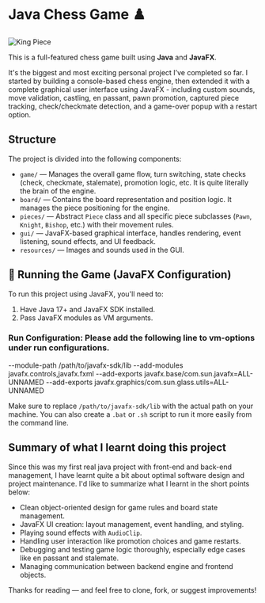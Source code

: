 # Java Chess Game ♟️

![King Piece](/resources/images/wk.png)

This is a full-featured chess game built using **Java** and **JavaFX**.

It's the biggest and most exciting personal project I’ve completed so far. I started by building a console-based chess engine, then extended it with a complete graphical user interface using JavaFX - including custom sounds, move validation, castling, en passant, pawn promotion, captured piece tracking, check/checkmate detection, and a game-over popup with a restart option.

## Structure

The project is divided into the following components:

- `game/` — Manages the overall game flow, turn switching, state checks (check, checkmate, stalemate), promotion logic, etc. It is quite literally the brain of the engine. 
- `board/` — Contains the board representation and position logic. It manages the piece positioning for the engine. 
- `pieces/` — Abstract `Piece` class and all specific piece subclasses (`Pawn`, `Knight`, `Bishop`, etc.) with their movement rules.
- `gui/` — JavaFX-based graphical interface, handles rendering, event listening, sound effects, and UI feedback.
- `resources/` — Images and sounds used in the GUI.

## 🚀 Running the Game (JavaFX Configuration)

To run this project using JavaFX, you'll need to:

1. Have Java 17+ and JavaFX SDK installed.
2. Pass JavaFX modules as VM arguments.

### Run Configuration: Please add the following line to vm-options under run configurations. 

--module-path /path/to/javafx-sdk/lib --add-modules javafx.controls,javafx.fxml --add-exports javafx.base/com.sun.javafx=ALL-UNNAMED --add-exports javafx.graphics/com.sun.glass.utils=ALL-UNNAMED

Make sure to replace `/path/to/javafx-sdk/lib` with the actual path on your machine.
You can also create a `.bat` or `.sh` script to run it more easily from the command line.

## Summary of what I learnt doing this project
Since this was my first real java project with front-end and back-end management, I have learnt quite a bit about optimal software design and project maintenance. 
I'd like to summarize what I learnt in the short points below:

- Clean object-oriented design for game rules and board state management.
- JavaFX UI creation: layout management, event handling, and styling.
- Playing sound effects with `AudioClip`.
- Handling user interaction like promotion choices and game restarts.
- Debugging and testing game logic thoroughly, especially edge cases like en passant and stalemate.
- Managing communication between backend engine and frontend objects.

Thanks for reading — and feel free to clone, fork, or suggest improvements!


